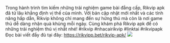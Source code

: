 Trong hành trình tìm kiếm những trải nghiệm game bài đẳng cấp, Rikvip apk đã từ lâu khẳng định vị thế của mình. Với bản cập nhật mới nhất và các tính năng hấp dẫn, Rikvip không chỉ mang đến sự hứng thú mà còn là nơi game thủ dễ dàng nhận quà khủng mỗi ngày. Cùng khám phá Rikvip apk để có những trải nghiệm thú vị nhất nhé!
#rikvip #nhacairikvip #linktai #rikvipapk
Đọc bài viết đầy đủ tại đây: https://rikvipp.bet/rikvip-apk/
![](https://s3-ap-northeast-1.amazonaws.com/g0v-hackmd-images/uploads/upload_67e80787a5401bdd8f24f9215429e1b2.jpg)
